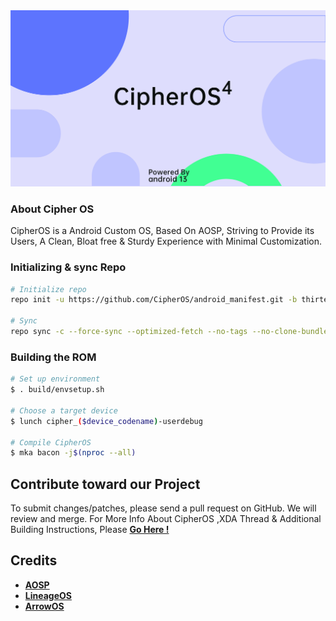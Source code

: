 <img src="https://raw.githubusercontent.com/CipherOS/Documentation/master/art/cipher_thirteen.jpg"/>


### About Cipher OS ###

CipherOS is a Android Custom OS, Based On AOSP, Striving to Provide its Users,
A Clean, Bloat free & Sturdy Experience with Minimal Customization.


### Initializing & sync Repo ###

```bash
# Initialize repo
repo init -u https://github.com/CipherOS/android_manifest.git -b thirteen

# Sync 
repo sync -c --force-sync --optimized-fetch --no-tags --no-clone-bundle --prune -j$(nproc --all)
```

### Building the ROM ###

```bash
# Set up environment 
$ . build/envsetup.sh

# Choose a target device 
$ lunch cipher_($device_codename)-userdebug

# Compile CipherOS 
$ mka bacon -j$(nproc --all)
```

## Contribute toward our Project ##

To submit changes/patches, please send a pull request on GitHub. We will review and merge.
For More Info About CipherOS ,XDA Thread & Additional Building Instructions, Please [**Go Here !**](https://github.com/CipherOS/Documentation/blob/master/README.md)

Credits
-------
 * [**AOSP**](https://android.googlesource.com)
 * [**LineageOS**](https://github.com/LineageOS)
 * [**ArrowOS**](https://github.com/ArrowOS)
